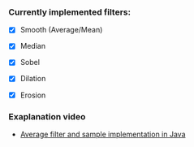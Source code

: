 ### Currently implemented filters:
- [x] Smooth (Average/Mean)
- [x] Median
- [x] Sobel
- [x] Dilation
- [x] Erosion
    

### Exaplanation video
- [Average filter and sample implementation in Java](https://youtu.be/W9iuMxQXrCg)

